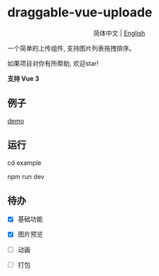 # draggable-vue-uploade

<div align="center">

简体中文 | [English](./README.en.md)

</div>

一个简单的上传组件, 支持图片列表拖拽排序。

如果项目对你有所帮助, 欢迎star!

**支持 Vue 3**

## 例子
[demo](https://hello7cat.com/draggable-vue-uploader/)

## 运行

cd example

npm run dev


## 待办

- [x] 基础功能
- [x] 图片预览
- [ ] 动画
- [ ] 打包

